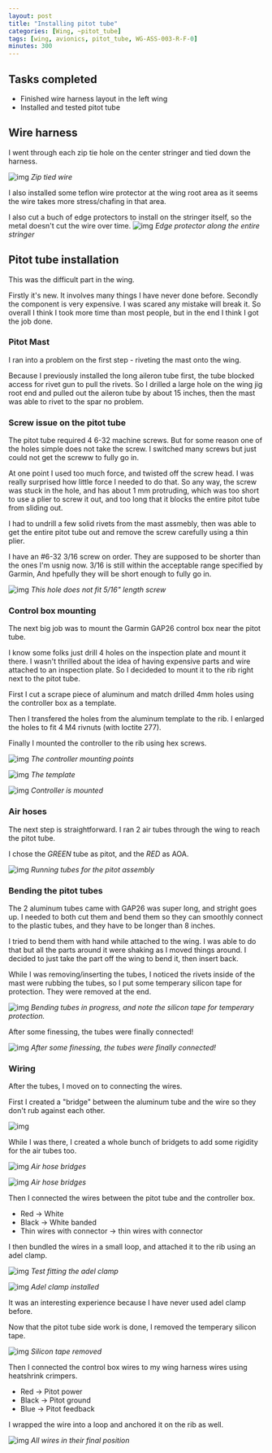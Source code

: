 ```yaml
---
layout: post
title: "Installing pitot tube"
categories: [Wing, ~pitot_tube]
tags: [wing, avionics, pitot_tube, WG-ASS-003-R-F-0]
minutes: 300
---
```


## Tasks completed

- Finished wire harness layout in the left wing
- Installed and tested pitot tube

## Wire harness

I went through each zip tie hole on the center stringer and tied down the harness.

![img](https://lh3.googleusercontent.com/pw/AP1GczN4Ojkwju1HASV-vKEuwRQX1s5Iuv7fhoAQ1AepRrZe5KkwSji8SKy0mPlU6CQKyu9ER_o6hzNiaI4Uqiv6_HH-aFr4HUnTRLTQ9O55g_1RJwDA0ElMJw4o4okIzbPG4sqgrYc4c6RQG2TWOOk6_vdCbA=w4000-h3000-s-no-gm?authuser=0)
_Zip tied wire_

I also installed some teflon wire protector at the wing root area as it seems the wire takes more stress/chafing in that area.

I also cut a buch of edge protectors to install on the stringer itself, so the metal doesn't cut the wire over time.
![img](https://lh3.googleusercontent.com/pw/AP1GczOxfTpfvcF1g7F1xe6o-4EZ6IAaNGKQkFvaIg_vUbbUYzguGUCvLk82y-r6xNaK9KOjFxNgir0P4gKL_wbXbns-ipCJkXUP9rE_tmb8BF1IAcigdBsfFV0VSNqrqBF6Vo7IDwVsCiMflkHhU1Zfcyidrw=w4000-h3000-s-no-gm?authuser=0)
_Edge protector along the entire stringer_

## Pitot tube installation

This was the difficult part in the wing.

Firstly it's new. It involves many things I have never done before. Secondly the component is very expensive. I was scared any mistake will break it. So overall I think I took more time than most people, but in the end I think I got the job done.

### Pitot Mast

I ran into a problem on the first step - riveting the mast onto the wing.

Because I previously installed the long aileron tube first, the tube blocked access for rivet gun to pull the rivets. So I drilled a large hole on the wing jig root end and pulled out the aileron tube by about 15 inches, then the mast was able to rivet to the spar no problem.

### Screw issue on the pitot tube

The pitot tube required 4 6-32 machine screws. But for some reason one of the holes simple does not take the screw. I switched many screws but just could not get the screww to fully go in.

At one point I used too much force, and twisted off the screw head. I was really surprised how little force I needed to do that. So any way, the screw was stuck in the hole, and has about 1 mm protruding, which was too short to use a plier to screw it out, and too long that it blocks the entire pitot tube from sliding out.

I had to undrill a few solid rivets from the mast assmebly, then was able to get the entire pitot tube out and remove the screw carefully using a thin plier.

I have an #6-32 3/16 screw on order. They are supposed to be shorter than the ones I'm usnig now. 3/16 is still within the acceptable range specified by Garmin, And hpefully they will be short enough to fully go in.

![img](https://lh3.googleusercontent.com/pw/AP1GczNisxC6Ss5iy8nG1YbEsyKX8ia5uAoo1jSMLn4gz-2eZ33bBF566xWDgax2R2839pTo2YFRJarCo3FgV2aqYcPqitdx7GCgVuyYIUDnlwlbOy5ezp-4i8960rDwTExaAfGiivKZypfMTZKui1q1A7IRnQ=w2320-h3092-s-no-gm?authuser=0)
_This hole does not fit 5/16" length screw_

### Control box mounting

The next big job was to mount the Garmin GAP26 control box near the pitot tube.

I know some folks just drill 4 holes on the inspection plate and mount it there. I wasn't thrilled about the idea of having expensive parts and wire attached to an inspection plate. So I decideded to mount it to the rib right next to the pitot tube.

First I cut a scrape piece of aluminum and match drilled 4mm holes using the controller box as a template.

Then I transfered the holes from the aluminum template to the rib. I enlarged the holes to fit 4 M4 rivnuts (with loctite 277).

Finally I mounted the controller to the rib using hex screws.

![img](https://lh3.googleusercontent.com/pw/AP1GczNuf5x8IDNyGlLTifx7QKXhPEd5oMamGlB7RQJjI1dm8Kl4ZzmD1JRUJhoNdftrs7TpjYvLtL8_ESveqHDUGQ-I0MCRrpFyQsSZ8HQeXdhyI-nY7KowaWoJqivwitklGPQgdVQOUsTo6KiWoP_tI2IKgg=w4000-h3000-s-no-gm?authuser=0)
_The controller mounting points_

![img](https://lh3.googleusercontent.com/pw/AP1GczMmuFZGV1XC4t2zYGxIWYO5iYs0omMvHHmatV-TIKOnFeQ7vTK9I_Tk6qL4MS6oyzlX0rFcW3iUNsbaiKNCKFPg-4cckgj1Y44Kwhdw6f1e4LhR3hGBJ-RK50tAQrX0PaPTCOsyEX15i8mgc_wyTZ9uWw=w2320-h3092-s-no-gm?authuser=0)
_The template_

![img](https://lh3.googleusercontent.com/pw/AP1GczMXhdnJr3sghbJbPGZmdSZ7uzwfHrLPNhOA3ft1FCvGpvVK71E0Ckam8JGKmlFrBuSShy6YmdOuVULZcTtqqXnFDE9oZy2o8LuATcGj_M2R7EaWePMGFKDBhmKrgmnrieUtchonjaYxvcYKYB1ZNjSEPQ=w4000-h3000-s-no-gm?authuser=0)
_Controller is mounted_

### Air hoses

The next step is straightforward. I ran 2 air tubes through the wing to reach the pitot tube.

I chose the _GREEN_ tube as pitot, and the _RED_ as AOA.

![img](https://lh3.googleusercontent.com/pw/AP1GczMmA8hExN9tgRpsuUpWLbDqduG3NXbOezLWkES3JDvSHOtfqvBb2gHz0GAVw-gvHuAifH1jKlyAwzaZa2qSl4t3fuRbeDndlhUqGyK5DrzKnBC4E3DkzZ6FtoYmcOoN9oNY3tTvgzhFGjxmnbAB1QOc0w=w2320-h3092-s-no-gm?authuser=0)
_Running tubes for the pitot assembly_

### Bending the pitot tubes

The 2 aluminum tubes came with GAP26 was super long, and stright goes up. I needed to both cut them and bend them so they can smoothly connect to the plastic tubes, and they have to be longer than 8 inches.

I tried to bend them with hand while attached to the wing. I was able to do that but all the parts around it were shaking as I moved things around. I decided to just take the part off the wing to bend it, then insert back.

While I was removing/inserting the tubes, I noticed the rivets inside of the mast were rubbing the tubes, so I put some temperary silicon tape for protection. They were removed at the end.

![img](https://lh3.googleusercontent.com/pw/AP1GczMFpAZqTA1yjOjN8hTsOW4FY4ZZfElBIrgSxR4yu2YxJ0jil_AbcKbUeoMcvZxbR8dYHz85hjSduCYsuJa0QjGdYPVh4HEnxA2tt3A2QAPAhU8xY_m28szUv2sjgcPkEFDbHYZCE2p0VZojEzM8EqRk0g=w2328-h3092-s-no-gm?authuser=0)
_Bending tubes in progress, and note the silicon tape for temperary protection._

After some finessing, the tubes were finally connected!

![img](https://lh3.googleusercontent.com/pw/AP1GczOPixdtBGxfUDG0rfbB9fXz4ddca80DV8lPNxHYZ8BeFtIKFLVLqmXTBV35e2eApQqmUcvtzTct0ew57b8y3u4OLNpYoQHP-hNVMdszLKHRA2RuYLWoz0uOjRPEcfAoHjzhO7eClJvyAuXPtUE-vGGxTg=w2328-h3092-s-no-gm?authuser=0)
_After some finessing, the tubes were finally connected!_

### Wiring

After the tubes, I moved on to connecting the wires.

First I created a "bridge" between the aluminum tube and the wire so they don't rub against each other.

![img](https://lh3.googleusercontent.com/pw/AP1GczOdQZNoX2QN0ChFDeCf_GThZSLiGIslxzx4q7ggFu6uEZZK0RSBBOyrM1676eUqjYDpCEaAwdMX_aJBSr9qUVDb44Iq5OXB5ImCVzfXn5ZtEuW-lrxpjdJKChTHXjMQX5LkPmQjnLNjJh5Yo6nvSTtJYA=w4080-h3072-s-no-gm?authuser=0)

While I was there, I created a whole bunch of bridgets to add some rigidity for the air tubes too.

![img](https://lh3.googleusercontent.com/pw/AP1GczOW9hUWp_NuIanvUGvIt6eleVVasH6VrxYugv6BxxCD2JYdnTBjfIr6OxItLGHoFihMWxsntHH1zFVgIwNnTY5OEwEilbAuXc7C21L6k-ygkQUhipKFBgnLMEfkg7l0sPjct9LUbPD5mIpiBfGekvh6wQ=w4080-h3072-s-no-gm?authuser=0)
_Air hose bridges_

![img](https://lh3.googleusercontent.com/pw/AP1GczO5wHb-g7KEYCZiEqNhe3TlDMBSRNAkXGGPjGL9xTiaYQ9fYnww30D_xzZNWl1hzhQvDabf7dy7W8dUSdtK71oNG2np48e_fHT6cVABm1FOFx-4oMsGES0Rm_eEw6qpjAPpSlQ7qGZWG8yiYjkPoNkJ7w=w4080-h3072-s-no-gm?authuser=0)
_Air hose bridges_

Then I connected the wires between the pitot tube and the controller box.

- Red -> White
- Black -> White banded
- Thin wires with connector -> thin wires with connector

I then bundled the wires in a small loop, and attached it to the rib using an adel clamp.

![img](https://lh3.googleusercontent.com/pw/AP1GczMYY9f-FYCa7iq0OorT1qPHTfwUU65IWPpZgvXlDh3u2HRM_D8jEsFbqGrBeXQTpxk_Q2TVR-j3lZjbJTVd1O_g9fpXkd5iqA5mmCgLKRcRU-Fw4O7YzkDjzR8N6DiNduiBd455m_MeKBI7VbomlkVgcw=w4080-h3072-s-no-gm?authuser=0)
_Test fitting the adel clamp_

![img](https://lh3.googleusercontent.com/pw/AP1GczNzZwtpwnlIDW6JIVtzrLabFs_sobbCyrkPWvqCgrsujJkq0_KeTv5PRrkdLmAHMn6TdB_S2e3m3yoxCtH-D_OL4_P8KiIZY6km1l7aqPfPDdOtIUyYju4029_FwNy-W6ciD6Dl6wR-TJ2b9gWTYfs04A=w4080-h3072-s-no-gm?authuser=0)
_Adel clamp installed_

It was an interesting experience because I have never used adel clamp before.

Now that the pitot tube side work is done, I removed the temperary silicon tape.

![img](https://lh3.googleusercontent.com/pw/AP1GczOmQBPWjfPMFm3OvD6AzDLZLg9lYSM6weYoawcwkqXRmC7gj_5FoXyPrSFvd9wEDS5M11X-o-1CIs_-AVBPVVLSOv0_fKckExrdGYEwt4_t8Zuut4Xbh8Q7Go7Y08sdZENjXJuZ7Sty8LI19NIwJlozPw=w2328-h3092-s-no-gm?authuser=0)
_Silicon tape removed_

Then I connected the control box wires to my wing harness wires using heatshrink crimpers.

- Red -> Pitot power
- Black -> Pitot ground
- Blue -> Pitot feedback

I wrapped the wire into a loop and anchored it on the rib as well.

![img](https://lh3.googleusercontent.com/pw/AP1GczOKXyPVUtmMPdn1UcbDonGQMTTn3hCtBD7oWZ_cVI86bUlENGGMCA25Qq2qhuDt8WLCSbEaRE19sE4TskFSBGiqFpykSaBuFpoQzTedbthdMH0EdNBtVOnOtG7McJPpHvi2maKgU86rfMAXF18yWHnsJQ=w3295-h3072-s-no-gm?authuser=0)
_All wires in their final position_
